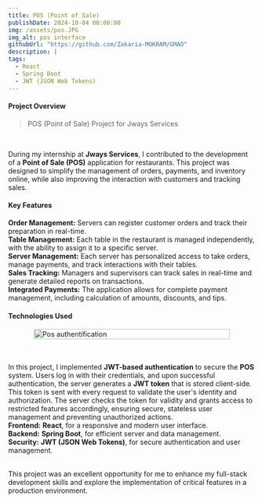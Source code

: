 ```yaml
---
title: POS (Point of Sale)
publishDate: 2024-10-04 00:00:00
img: /assets/pos.JPG
img_alt: pos interface
githubUrl: "https://github.com/Zakaria-MOKRAM/GMAO"
description: |
tags:
  - React
  - Spring Boot
  - JWT (JSON Web Tokens)
---
```


#### Project Overview
<div class="justified-text">

> POS (Point of Sale) Project for Jways Services</div>
<div class="justified-text">
<br>

 During my internship at **Jways Services**, I contributed to the development of a **Point of Sale (POS)** application for restaurants. This project was designed to simplify the management of orders, payments, and inventory online, while also improving the interaction with customers and tracking sales.  
</div>

#### Key Features
<div class="justified-text">

**Order Management:** Servers can register customer orders and track their preparation in real-time.  
**Table Management:** Each table in the restaurant is managed independently, with the ability to assign it to a specific server.  
**Server Management:** Each server has personalized access to take orders, manage payments, and track interactions with their tables.  
**Sales Tracking:** Managers and supervisors can track sales in real-time and generate detailed reports on transactions.  
**Integrated Payments:** The application allows for complete payment management, including calculation of amounts, discounts, and tips.    
</div>

#### Technologies Used
<div class="justified-text">
<div style="display : flex">
<img style=" width:100%; max-width : 400px ; margin : auto " src="/assets/auth.JPG" alt="Pos authentification"></div>
<br>
<br>

In this project, I implemented **JWT-based authentication** to secure the **POS** system. Users log in with their credentials, and upon successful authentication, the server generates a **JWT token** that is stored client-side. This token is sent with every request to validate the user's identity and authorization. The server checks the token for validity and grants access to restricted features accordingly, ensuring secure, stateless user management and preventing unauthorized actions.   
**Frontend:** **React**, for a responsive and modern user interface.  
**Backend:** **Spring Boot**, for efficient server and data management.  
**Security:** **JWT (JSON Web Tokens)**, for secure authentication and user management.     
<br>


This project was an excellent opportunity for me to enhance my full-stack development skills and explore the implementation of critical features in a production environment.
</div>
